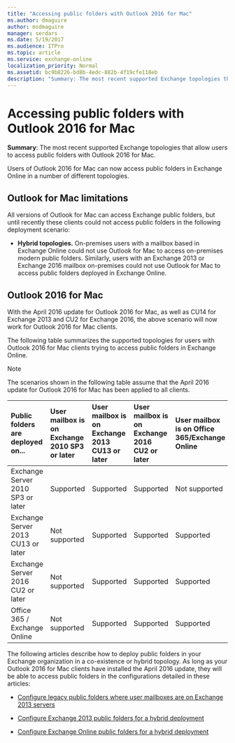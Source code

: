 ```yaml
---
title: "Accessing public folders with Outlook 2016 for Mac"
ms.author: dmaguire
author: msdmaguire
manager: serdars
ms.date: 5/19/2017
ms.audience: ITPro
ms.topic: article
ms.service: exchange-online
localization_priority: Normal
ms.assetid: bc9b8226-bd8b-4edc-882b-4f19cfe118eb
description: "Summary: The most recent supported Exchange topologies that allow users to access public folders with Outlook 2016 for Mac."
---
```


# Accessing public folders with Outlook 2016 for Mac

 **Summary**: The most recent supported Exchange topologies that allow users to access public folders with Outlook 2016 for Mac.
  
Users of Outlook 2016 for Mac can now access public folders in Exchange Online in a number of different topologies. 
  
## Outlook for Mac limitations

All versions of Outlook for Mac can access Exchange public folders, but until recently these clients could not access public folders in the following deployment scenario:
    
- **Hybrid topologies.** On-premises users with a mailbox based in Exchange Online could not use Outlook for Mac to access on-premises modern public folders. Similarly, users with an Exchange 2013 or Exchange 2016 mailbox on-premises could not use Outlook for Mac to access public folders deployed in Exchange Online. 
    
## Outlook 2016 for Mac

With the April 2016 update for Outlook 2016 for Mac, as well as CU14 for Exchange 2013 and CU2 for Exchange 2016, the above scenario will now work for Outlook 2016 for Mac clients.
  
The following table summarizes the supported topologies for users with Outlook 2016 for Mac clients trying to access public folders in Exchange Online.
  
> [!NOTE]
> The scenarios shown in the following table assume that the April 2016 update for Outlook 2016 for Mac has been applied to all clients. 
  
|**Public folders are deployed on...**|**User mailbox is on Exchange 2010 SP3 or later**|**User mailbox is on Exchange 2013 CU13 or later**|**User mailbox is on Exchange 2016 CU2 or later**|**User mailbox is on Office 365/Exchange Online**|
|:-----|:-----|:-----|:-----|:-----|
|Exchange Server 2010 SP3 or later|Supported|Supported|Supported|Not supported|
|Exchange Server 2013 CU13 or later|Not supported|Supported|Supported|Supported|
|Exchange Server 2016 CU2 or later|Not supported|Supported|Supported|Supported|
|Office 365 / Exchange Online|Not supported|Supported|Supported|Supported|
   
The following articles describe how to deploy public folders in your Exchange organization in a co-existence or hybrid topology. As long as your Outlook 2016 for Mac clients have installed the April 2016 update, they will be able to access public folders in the configurations detailed in these articles:
  
- [Configure legacy public folders where user mailboxes are on Exchange 2013 servers](https://technet.microsoft.com/library/1d5ca19e-696e-4054-a634-15dd34d952b7.aspx)
    
- [Configure Exchange 2013 public folders for a hybrid deployment](set-up-modern-hybrid-public-folders.md)
    
- [Configure Exchange Online public folders for a hybrid deployment](set-up-exo-hybrid-public-folders.md)
    


